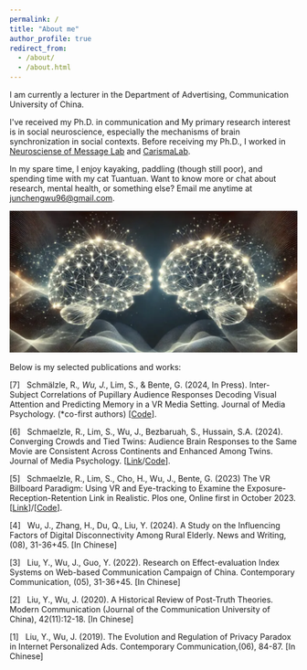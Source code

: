 ```yaml
---
permalink: /
title: "About me"
author_profile: true
redirect_from: 
  - /about/
  - /about.html
---
```


I am currently a lecturer in the Department of Advertising, Communication University of China. 

I've received my Ph.D. in communication and My primary research interest is in social neuroscience, especially the mechanisms of brain synchronization in social contexts. Before receiving my Ph.D., I worked in [Neurosciense of Message Lab](https://nomcomm.github.io/) and [CarismaLab](https://www.carismalab.com/). 

In my spare time, I enjoy kayaking, paddling (though still poor), and spending time with my cat Tuantuan. Want to know more or chat about research, mental health, or something else? Email me anytime at junchengwu96@gmail.com. 

<img src="/images/brain_image.png" alt="Brain Image">

Below is my selected publications and works:

[7]   Schmälzle, R.*, Wu, J.*, Lim, S., & Bente, G. (2024, In Press). Inter-Subject Correlations of Pupillary Audience Responses Decoding Visual Attention and Predicting Memory in a VR Media Setting. Journal of Media Psychology. (*co-first authors) [[Code](https://github.com/Junchengwu99/vr_video_pupil_study)].

[6]   Schmaelzle, R., Lim, S., Wu, J., Bezbaruah, S., Hussain, S.A. (2024). Converging Crowds and Tied Twins: Audience Brain Responses to the Same Movie are Consistent Across Continents and Enhanced Among Twins. Journal of Media Psychology.  [[Link](https://econtent.hogrefe.com/doi/10.1027/1864-1105/a000422)/[Code](https://github.com/Junchengwu99/twins_study)].

[5]   Schmaelzle, R., Lim, S., Cho, H., Wu, J., Bente, G. (2023) The VR Billboard Paradigm: Using VR and Eye-tracking to Examine the Exposure-Reception-Retention Link in Realistic. Plos one, Online first in October 2023. [[Link](https://journals.plos.org/plosone/article?id=10.1371/journal.pone.0291924)]/[[Code](https://github.com/Junchengwu99/vr_billboard_paradigm)].

[4]   Wu, J., Zhang, H., Du, Q., Liu, Y. (2024). A Study on the Influencing Factors of Digital Disconnectivity Among Rural Elderly. News and Writing, (08), 31-36+45. [In Chinese]

[3]   Liu, Y., Wu, J., Guo, Y. (2022). Research on Effect-evaluation Index Systems on Web-based Communication Campaign of China. Contemporary Communication, (05), 31-36+45. [In Chinese]

[2]   Liu, Y., Wu, J. (2020). A Historical Review of Post-Truth Theories. Modern Communication (Journal of the Communication University of China), 42(11):12-18. [In Chinese]

[1]   Liu, Y., Wu, J. (2019). The Evolution and Regulation of Privacy Paradox in Internet Personalized Ads. Contemporary Communication,(06), 84-87. [In Chinese]



